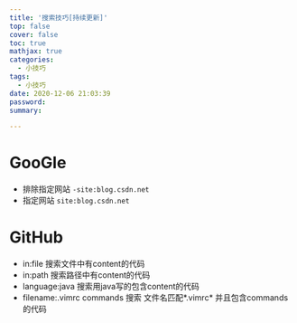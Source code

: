 ```yaml
---
title: '搜索技巧[持续更新]'
top: false
cover: false
toc: true
mathjax: true
categories:
  - 小技巧
tags:
  - 小技巧
date: 2020-12-06 21:03:39
password:
summary:

---
```


# GooGle

* 排除指定网站 `-site:blog.csdn.net`
* 指定网站 `site:blog.csdn.net`

# GitHub

* <content> in:file 搜索文件中有content的代码
* <content> in:path 搜索路径中有content的代码
* <content> language:java  搜索用java写的包含content的代码
*  filename:.vimrc commands 搜索 文件名匹配*.vimrc* 并且包含commands的代码

